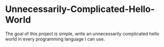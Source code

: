 # Unnecessarily-Complicated-Hello-World
The goal of this project is simple, write an unnecessarily complicated hello world in every programming language I can use.
